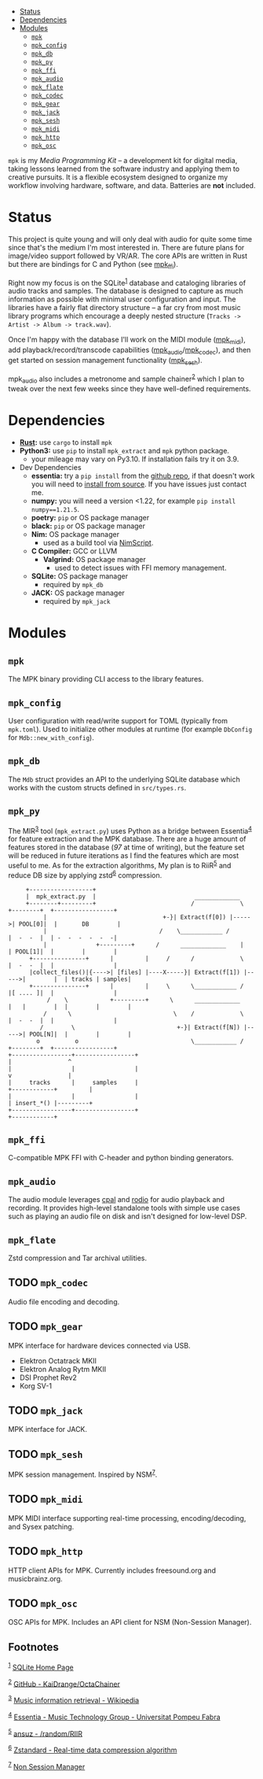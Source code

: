 - [Status](#org4802632)
- [Dependencies](#org71a0928)
- [Modules](#org42ba942)
  - [`mpk`](#orga67bc7b)
  - [`mpk_config`](#org1700fa5)
  - [`mpk_db`](#orgb9830e3)
  - [`mpk_py`](#org6265941)
  - [`mpk_ffi`](#org485b7b0)
  - [`mpk_audio`](#org8ad989b)
  - [`mpk_flate`](#orgb4723bb)
  - [`mpk_codec`](#org7d3404e)
  - [`mpk_gear`](#org55bd322)
  - [`mpk_jack`](#orgf1e2f07)
  - [`mpk_sesh`](#org7484232)
  - [`mpk_midi`](#orgcf806ec)
  - [`mpk_http`](#org1dff4c0)
  - [`mpk_osc`](#org235976f)

`mpk` is my *Media Programming Kit* &#x2013; a development kit for digital media, taking lessons learned from the software industry and applying them to creative pursuits. It is a flexible ecosystem designed to organize my workflow involving hardware, software, and data. Batteries are **not** included.


<a id="org4802632"></a>

# Status

This project is quite young and will only deal with audio for quite some time since that's the medium I'm most interested in. There are future plans for image/video support followed by VR/AR. The core APIs are written in Rust but there are bindings for C and Python (see [mpk<sub>ffi</sub>](#org485b7b0)).

Right now my focus is on the SQLite<sup><a id="fnr.1" class="footref" href="#fn.1" role="doc-backlink">1</a></sup> database and cataloging libraries of audio tracks and samples. The database is designed to capture as much information as possible with minimal user configuration and input. The libraries have a fairly flat directory structure &#x2013; a far cry from most music library programs which encourage a deeply nested structure (`Tracks -> Artist -> Album -> track.wav`).

Once I'm happy with the database I'll work on the MIDI module ([mpk<sub>midi</sub>](#orgcf806ec)), add playback/record/transcode capabilities ([mpk<sub>audio</sub>](#org8ad989b)/[mpk<sub>codec</sub>](#org7d3404e)), and then get started on session management functionality ([mpk<sub>sesh</sub>](#org7484232)).

mpk<sub>audio</sub> also includes a metronome and sample chainer<sup><a id="fnr.2" class="footref" href="#fn.2" role="doc-backlink">2</a></sup> which I plan to tweak over the next few weeks since they have well-defined requirements.


<a id="org71a0928"></a>

# Dependencies

-   **[Rust](https://www.rust-lang.org/tools/install):** use `cargo` to install `mpk`
-   **Python3:** use `pip` to install `mpk_extract` and `mpk` python package.
    -   your mileage may vary on Py3.10. If installation fails try it on 3.9.
-   <span class="underline">Dev Dependencies</span>
    -   **essentia:** try a `pip install` from the [github repo](https://github.com/MTG/essentia), if that doesn't work you will need to [install from source](https://essentia.upf.edu/installing.html). If you have issues just contact me.
    -   **numpy:** you will need a version <1.22, for example `pip install numpy==1.21.5`.
    -   **poetry:** `pip` or OS package manager
    -   **black:** `pip` or OS package manager
    -   **Nim:** OS package manager
        -   used as a build tool via [NimScript](https://nim-lang.org/docs/nims.html).
    -   **C Compiler:** GCC or LLVM
        -   **Valgrind:** OS package manager
            -   used to detect issues with FFI memory management.
    -   **SQLite:** OS package manager
        -   required by `mpk_db`
    -   **JACK:** OS package manager
        -   required by `mpk_jack`


<a id="org42ba942"></a>

# Modules


<a id="orga67bc7b"></a>

## `mpk`

The MPK binary providing CLI access to the library features.


<a id="org1700fa5"></a>

## `mpk_config`

User configuration with read/write support for TOML (typically from `mpk.toml`). Used to initialize other modules at runtime (for example `DbConfig` for `Mdb::new_with_config`).


<a id="orgb9830e3"></a>

## `mpk_db`

The `Mdb` struct provides an API to the underlying SQLite database which works with the custom structs defined in `src/types.rs`.


<a id="org6265941"></a>

## `mpk_py`

The MIR<sup><a id="fnr.3" class="footref" href="#fn.3" role="doc-backlink">3</a></sup> tool (`mpk_extract.py`) uses Python as a bridge between Essentia<sup><a id="fnr.4" class="footref" href="#fn.4" role="doc-backlink">4</a></sup> for feature extraction and the MPK database. There are a huge amount of features stored in the database (*97* at time of writing), but the feature set will be reduced in future iterations as I find the features which are most useful to me. As for the extraction algorithms, My plan is to RiiR<sup><a id="fnr.5" class="footref" href="#fn.5" role="doc-backlink">5</a></sup> and reduce DB size by applying zstd<sup><a id="fnr.6" class="footref" href="#fn.6" role="doc-backlink">6</a></sup> compression.

```artist
	 +------------------+                             
	 |  mpk_extract.py  |                            _____________        
	 +--------+---------+                           /             \       +--------+  +-----------------+
		  |                                 +-}| Extract(f[0]) |----->| POOL[0]|  |       DB        |
		  |                                /    \____________ /       |  -  -  |  | -  -  -  -  -  -|
		  |              +---------+      /      _____________    |   | POOL[1]|  |        |        |
	  +---------------+      |         |     /      /             \       |  -  -  |  |                 |
	  |collect_files()|{---->| [files] |----X-----}| Extract(f[1]) |----->|        |  | tracks | samples|
	  +---------------+      |         |     \      \____________ /       |[ .... ]|  |                 |
	       /    \            +---------+      \      _____________    |   |        |  |        |        |
	      /      \                             \    /             \       |  -  -  |  |                 |
	     /        \                             +-}| Extract(f[N]) |----->| POOL[N]|  |        |        |
	    o          o                                \____________ /       +--------+  +-----------------+
+-----------------+-----------------+                                             |                ^
|                 |                 |                                             v                |
|     tracks      |     samples     |                                       +------------+         |
|                 |                 |                                       | insert_*() |---------+
+-----------------+-----------------+                                       +------------+  

```


<a id="org485b7b0"></a>

## `mpk_ffi`

C-compatible MPK FFI with C-header and python binding generators.


<a id="org8ad989b"></a>

## `mpk_audio`

The audio module leverages [cpal](https://github.com/RustAudio/cpal) and [rodio](https://github.com/RustAudio/rodio) for audio playback and recording. It provides high-level standalone tools with simple use cases such as playing an audio file on disk and isn't designed for low-level DSP.


<a id="orgb4723bb"></a>

## `mpk_flate`

Zstd compression and Tar archival utilities.


<a id="org7d3404e"></a>

## TODO `mpk_codec`

Audio file encoding and decoding.


<a id="org55bd322"></a>

## TODO `mpk_gear`

MPK interface for hardware devices connected via USB.

-   Elektron Octatrack MKII
-   Elektron Analog Rytm MKII
-   DSI Prophet Rev2
-   Korg SV-1


<a id="orgf1e2f07"></a>

## TODO `mpk_jack`

MPK interface for JACK.


<a id="org7484232"></a>

## TODO `mpk_sesh`

MPK session management. Inspired by NSM<sup><a id="fnr.7" class="footref" href="#fn.7" role="doc-backlink">7</a></sup>.


<a id="orgcf806ec"></a>

## TODO `mpk_midi`

MPK MIDI interface supporting real-time processing, encoding/decoding, and Sysex patching.


<a id="org1dff4c0"></a>

## TODO `mpk_http`

HTTP client APIs for MPK. Currently includes freesound.org and musicbrainz.org.


<a id="org235976f"></a>

## TODO `mpk_osc`

OSC APIs for MPK. Includes an API client for NSM (Non-Session Manager).

## Footnotes

<sup><a id="fn.1" class="footnum" href="#fnr.1">1</a></sup> [SQLite Home Page](https://www.sqlite.org/index.html)

<sup><a id="fn.2" class="footnum" href="#fnr.2">2</a></sup> [GitHub - KaiDrange/OctaChainer](https://github.com/KaiDrange/OctaChainer)

<sup><a id="fn.3" class="footnum" href="#fnr.3">3</a></sup> [Music information retrieval - Wikipedia](https://en.wikipedia.org/wiki/Music_information_retrieval)

<sup><a id="fn.4" class="footnum" href="#fnr.4">4</a></sup> [Essentia - Music Technology Group - Universitat Pompeu Fabra](https://essentia.upf.edu/)

<sup><a id="fn.5" class="footnum" href="#fnr.5">5</a></sup> [ansuz - /random/RIIR](https://transitiontech.ca/random/RIIR)

<sup><a id="fn.6" class="footnum" href="#fnr.6">6</a></sup> [Zstandard - Real-time data compression algorithm](http://facebook.github.io/zstd/)

<sup><a id="fn.7" class="footnum" href="#fnr.7">7</a></sup> [Non Session Manager](http://non.tuxfamily.org/wiki/Non%20Session%20Manager)